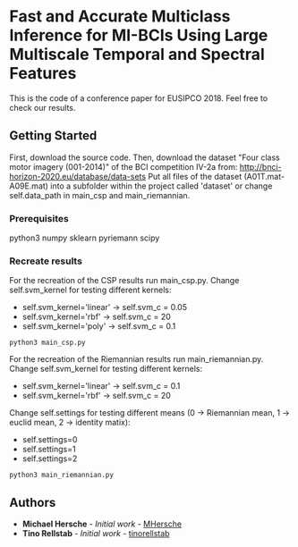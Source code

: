 # Fast and Accurate Multiclass Inference for MI-BCIs Using Large Multiscale Temporal and Spectral Features

This is the code of a conference paper for EUSIPCO 2018. Feel free to check our results. 

## Getting Started

First, download the source code.
Then, download the dataset "Four class motor imagery (001-2014)" of the BCI competition IV-2a from: http://bnci-horizon-2020.eu/database/data-sets
Put all files of the dataset (A01T.mat-A09E.mat) into a subfolder within the project called 'dataset' or change self.data_path in main_csp and main_riemannian. 

### Prerequisites

python3
numpy
sklearn
pyriemann
scipy


### Recreate results

For the recreation of the CSP results run main_csp.py. 
Change self.svm_kernel for testing different kernels:
* self.svm_kernel='linear'  -> self.svm_c = 0.05
* self.svm_kernel='rbf'     -> self.svm_c = 20
* self.svm_kernel='poly'    -> self.svm_c = 0.1

```
python3 main_csp.py
```
For the recreation of the Riemannian results run main_riemannian.py. 
Change self.svm_kernel for testing different kernels:
* self.svm_kernel='linear'  -> self.svm_c = 0.1
* self.svm_kernel='rbf'     -> self.svm_c = 20

Change self.settings for testing different means (0 -> Riemannian mean, 1 -> euclid mean, 2 -> identity matix):
* self.settings=0
* self.settings=1
* self.settings=2

```
python3 main_riemannian.py
```

## Authors

* **Michael Hersche** - *Initial work* - [MHersche](https://github.com/MHersche)
* **Tino Rellstab** - *Initial work* - [tinorellstab](https://github.com/tinorellstab)
